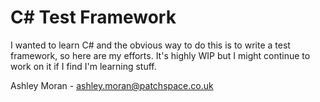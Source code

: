 # C# Test Framework

I wanted to learn C# and the obvious way to do this is
to write a test framework, so here are my efforts.  It's
highly WIP but I might continue to work on it if I find
I'm learning stuff.

Ashley Moran - ashley.moran@patchspace.co.uk